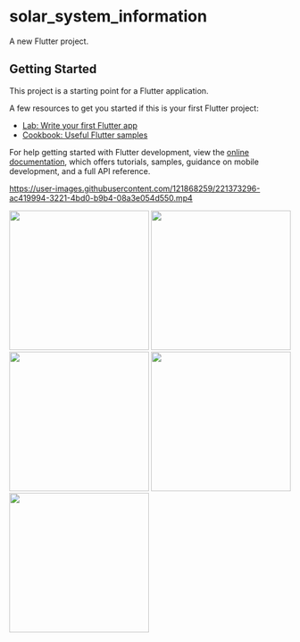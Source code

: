 # solar_system_information

A new Flutter project.

## Getting Started

This project is a starting point for a Flutter application.

A few resources to get you started if this is your first Flutter project:

- [Lab: Write your first Flutter app](https://docs.flutter.dev/get-started/codelab)
- [Cookbook: Useful Flutter samples](https://docs.flutter.dev/cookbook)

For help getting started with Flutter development, view the
[online documentation](https://docs.flutter.dev/), which offers tutorials,
samples, guidance on mobile development, and a full API reference.


https://user-images.githubusercontent.com/121868259/221373296-ac419994-3221-4bd0-b9b4-08a3e054d550.mp4

<img src="https://user-images.githubusercontent.com/121868259/221373278-e826f276-b0fe-4cee-8eea-685c690918a8.jpeg" width="250px">
<img src="https://user-images.githubusercontent.com/121868259/221373020-e4bbb612-95fa-4157-9d67-7c5bbe311027.png" width="250px">
<img src="https://user-images.githubusercontent.com/121868259/221373165-c5b169f6-468f-469e-95a9-7587df245863.png" width="250px">
<img src="https://user-images.githubusercontent.com/121868259/221373171-52c7601c-c6ce-418b-8d95-4e463471f5a0.png" width="250px">
<img src="https://user-images.githubusercontent.com/121868259/221373179-46acc96a-f951-4ec6-89c3-e24d9045f639.png" width="250px">
